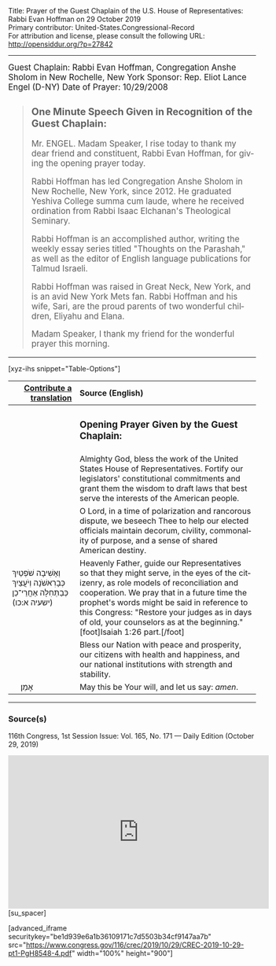 <html>
<head></head>
<body>
Title: Prayer of the Guest Chaplain of the U.S. House of Representatives: Rabbi Evan Hoffman on 29 October 2019<br />
Primary contributor: United-States.Congressional-Record<br />
For attribution and license, please consult the following URL: <a href="http://opensiddur.org/?p=27842">http://opensiddur.org/?p=27842</a>
<p />
<hr />

<div class="english" lang="en" style="font-size:1.2em;">
Guest Chaplain: Rabbi Evan Hoffman, Congregation Anshe Sholom in New Rochelle, New York
Sponsor: Rep. Eliot Lance Engel (D-NY)
Date of Prayer: 10/29/2008

<blockquote>
<h3>One Minute Speech Given in Recognition of the Guest Chaplain:</h3>

Mr. ENGEL. Madam Speaker, I rise today to thank my dear friend and constituent, Rabbi Evan Hoffman, for giving the opening prayer today.

Rabbi Hoffman has led Congregation Anshe Sholom in New Rochelle, New York, since 2012. He graduated Yeshiva College summa cum laude, where he received ordination from Rabbi Isaac Elchanan's Theological Seminary.

Rabbi Hoffman is an accomplished author, writing the weekly essay series titled "Thoughts on the Parashah," as well as the editor of English language publications for Talmud Israeli.

Rabbi Hoffman was raised in Great Neck, New York, and is an avid New York Mets fan. Rabbi Hoffman and his wife, Sari, are the proud parents of two wonderful children, Eliyahu and Elana.

Madam Speaker, I thank my friend for the wonderful prayer this morning.
</blockquote>
</div>

<hr />

[xyz-ihs snippet="Table-Options"]<table style="margin-left: auto; margin-right: auto;" class="draggable">
<thead><tr><th id="x" style="text-align: right;"><a href="/contributing/upload/">Contribute a translation</a></th><th style="text-align: left;">Source (English)</th></tr></thead>
<tbody>
<tr><td style="vertical-align:top;">
<div class="liturgy" lang="he">

</span></div></td>
 
<td style="vertical-align:top;">
<div class="english" lang="en">
<h3>Opening Prayer Given by the Guest Chaplain:</h3>
</div></td></tr>

<tr><td style="vertical-align:top;">
<div class="liturgy" lang="he">

</span></div></td>
 
<td style="vertical-align:top;">
<div class="english" lang="en">
Almighty God, 
bless the work of the United States House of Representatives. 
Fortify our legislators' 
constitutional commitments 
and grant them the wisdom 
to draft laws 
that best serve the interests 
of the American people. 
</div></td></tr>


<tr><td style="vertical-align:top;">
<div class="liturgy" lang="he">

</span></div></td>
 
<td style="vertical-align:top;">
<div class="english" lang="en">
O Lord, 
in a time of polarization 
and rancorous dispute, 
we beseech Thee 
to help our elected officials 
maintain decorum,
civility, 
commonality of purpose, 
and a sense of shared American destiny.
</div></td></tr>


<tr><td style="vertical-align:top;">
<div class="liturgy" lang="he">
&nbsp;
&nbsp;
&nbsp;
&nbsp;
&nbsp;
&nbsp;
&nbsp;
&nbsp;
&nbsp;
וְאָשִׁיבָה שֹׁפְטַיִךְ כְּבָרִאשֹׁנָה 
וְיֹעֲצַיִךְ כְּבַתְּחִלָּה אַחֲרֵי־כֵן <span class="citation">(ישעיה א:כו)</span>
</span></div></td>
 
<td style="vertical-align:top;">
<div class="english" lang="en">
Heavenly Father, 
guide our Representatives 
so that they might serve, 
in the eyes of the citizenry, 
as role models of reconciliation 
and cooperation. 
We pray that in a future time 
the prophet's words might be said 
in reference to this Congress: 
"Restore your judges as in days of old, 
your counselors as at the beginning."[foot]Isaiah 1:26 part.[/foot]
</div></td></tr>


<tr><td style="vertical-align:top;">
<div class="liturgy" lang="he">

</span></div></td>
 
<td style="vertical-align:top;">
<div class="english" lang="en">
Bless our Nation 
with peace and prosperity, 
our citizens 
with health and happiness, 
and our national institutions 
with strength and stability. 
</div></td></tr>


<tr><td style="vertical-align:top;">
<div class="liturgy" lang="he">
&nbsp;
&nbsp;
אָמֵן׃
</span></div></td>
 
<td style="vertical-align:top;">
<div class="english" lang="en">
May this be Your will, 
and let us say: 
<em>amen</em>.
</div></td></tr>
</tbody></table>

<hr />

<h3>Source(s)</h3>

116th Congress, 1st Session
Issue: Vol. 165, No. 171 — Daily Edition (October 29, 2019)

<iframe width=530 height=312 src='https://www.c-span.org/video/standalone/?c4826028/user-clip-rabbi-evan-hoffman-congregation-anshe-sholom-rochelle-york-house-october-29-2019' allowfullscreen='allowfullscreen' frameborder=0></iframe>[su_spacer]

[advanced_iframe securitykey="be1d939e6a1b36109171c7d5503b34cf9147aa7b" src="https://www.congress.gov/116/crec/2019/10/29/CREC-2019-10-29-pt1-PgH8548-4.pdf" width="100%" height="900"]
</body>
</html>